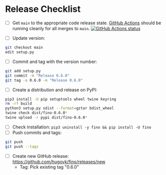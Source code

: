# Release Checklist

- [ ] Get `main` to the appropriate code release state.
      [GitHub Actions](https://github.com/hugovk/fino/actions) should be running cleanly
      for all merges to `main`.
      [![GitHub Actions status](https://github.com/hugovk/fino/workflows/Test/badge.svg)](https://github.com/hugovk/fino/actions)

- [ ] Update version:

```bash
git checkout main
edit setup.py
```

- [ ] Commit and tag with the version number:

```bash
git add setup.py
git commit -m "Release 0.6.0"
git tag -a 0.6.0 -m "Release 0.6.0"
```

- [ ] Create a distribution and release on PyPI:

```bash
pip3 install -U pip setuptools wheel twine keyring
rm -rf build
python3 setup.py sdist --format=gztar bdist_wheel
twine check dist/fino-0.6.0*
twine upload -r pypi dist/fino-0.6.0*
```

- [ ] Check installation: `pip3 uninstall -y fino && pip install -U fino`
- [ ] Push commits and tags:

```bash
git push
git push --tags
```

- [ ] Create new GitHub release: https://github.com/hugovk/fino/releases/new
  - Tag: Pick existing tag "0.6.0"
